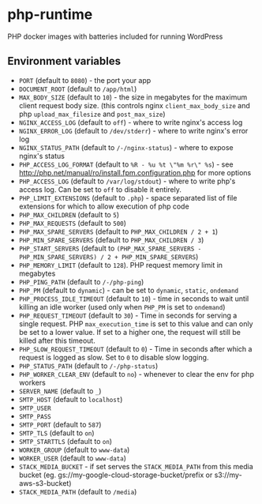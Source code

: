 # php-runtime
PHP docker images with batteries included for running WordPress

## Environment variables
* `PORT` (default to `8080`) - the port your app
* `DOCUMENT_ROOT` (default to `/app/html`)
* `MAX_BODY_SIZE` (default to `10`) - the size in megabytes for the maximum
  client request body size.  (this controls nginx `client_max_body_size` and
  php
  `upload_max_filesize` and `post_max_size`)
* `NGINX_ACCESS_LOG` (default to `off`) - where to write nginx's access log
* `NGINX_ERROR_LOG` (default to `/dev/stderr`) - where to write nginx's error
  log
* `NGINX_STATUS_PATH` (default to `/-/nginx-status`) - where to expose nginx's
  status
* `PHP_ACCESS_LOG_FORMAT` (default to `%R - %u %t \"%m %r\" %s`) - see
  http://php.net/manual/ro/install.fpm.configuration.php for more options
* `PHP_ACCESS_LOG` (default to `/var/log/stdout`) - where to write php's
  access log. Can be set to `off` to disable it entirely.
* `PHP_LIMIT_EXTENSIONS` (default to `.php`) - space separated list of file
  extensions for which to allow execution of php code
* `PHP_MAX_CHILDREN` (default to `5`)
* `PHP_MAX_REQUESTS` (default to `500`)
* `PHP_MAX_SPARE_SERVERS` (default to `PHP_MAX_CHILDREN / 2 + 1`)
* `PHP_MIN_SPARE_SERVERS` (default to `PHP_MAX_CHILDREN / 3`)
* `PHP_START_SERVERS` (default to `(PHP_MAX_SPARE_SERVERS - PHP_MIN_SPARE_SERVERS) / 2 + PHP_MIN_SPARE_SERVERS`)
* `PHP_MEMORY_LIMIT` (default to `128`). PHP request memory limit in megabytes
* `PHP_PING_PATH` (default to `/-/php-ping`)
* `PHP_PM` (default to `dynamic`) - can be set to `dynamic`, `static`,
  `ondemand`
* `PHP_PROCESS_IDLE_TIMEOUT` (default to `10`) - time in seconds to wait until
  killing an idle worker (used only when `PHP_PM` is set to `ondemand`)
* `PHP_REQUEST_TIMEOUT` (default to `30`) - Time in seconds for serving a
  single request. PHP `max_execution_time` is set to this value and can only
  be set to a lower value. If set to a higher one, the request will still be
  killed after this timeout.
* `PHP_SLOW_REQUEST_TIMEOUT` (default to `0`) - Time in seconds after which a
  request is logged as slow. Set to `0` to disable slow logging.
* `PHP_STATUS_PATH` (default to `/-/php-status`)
* `PHP_WORKER_CLEAR_ENV` (default to `no`) - whenever to clear the env for php
  workers
* `SERVER_NAME` (default to `_`)
* `SMTP_HOST` (default to `localhost`)
* `SMTP_USER`
* `SMTP_PASS`
* `SMTP_PORT` (default to `587`)
* `SMTP_TLS` (default to `on`)
* `SMTP_STARTTLS` (default to `on`)
* `WORKER_GROUP` (default to `www-data`)
* `WORKER_USER` (default to `www-data`)
* `STACK_MEDIA_BUCKET` - if set serves the `STACK_MEDIA_PATH` from this media bucket
  (eg. gs://my-google-cloud-storage-bucket/prefix or s3://my-aws-s3-bucket)
* `STACK_MEDIA_PATH` (default to `/media`)
